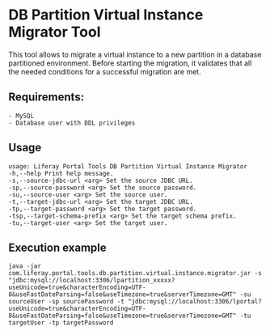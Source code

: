 # DB Partition Virtual Instance Migrator Tool
This tool allows to migrate a virtual instance to a new partition in a database partitioned environment. Before starting the migration, it validates that all the needed conditions for a successful migration are met.

## Requirements:
    - MySQL
    - Database user with DDL privileges

## Usage
    usage: Liferay Portal Tools DB Partition Virtual Instance Migrator
    -h,--help Print help message.
    -s,--source-jdbc-url <arg> Set the source JDBC URL.
    -sp,--source-password <arg> Set the source password.
    -su,--source-user <arg> Set the source user.
    -t,--target-jdbc-url <arg> Set the target JDBC URL.
    -tp,--target-password <arg> Set the target password.
    -tsp,--target-schema-prefix <arg> Set the target schema prefix.
    -tu,--target-user <arg> Set the target user.

## Execution example
    java -jar com.liferay.portal.tools.db.partition.virtual.instance.migrator.jar -s "jdbc:mysql://localhost:3306/lpartition_xxxxx?useUnicode=true&characterEncoding=UTF-8&useFastDateParsing=false&useTimezone=true&serverTimezone=GMT" -su sourceUser -sp sourcePassword -t "jdbc:mysql://localhost:3306/lportal?useUnicode=true&characterEncoding=UTF-8&useFastDateParsing=false&useTimezone=true&serverTimezone=GMT" -tu targetUser -tp targetPassword
